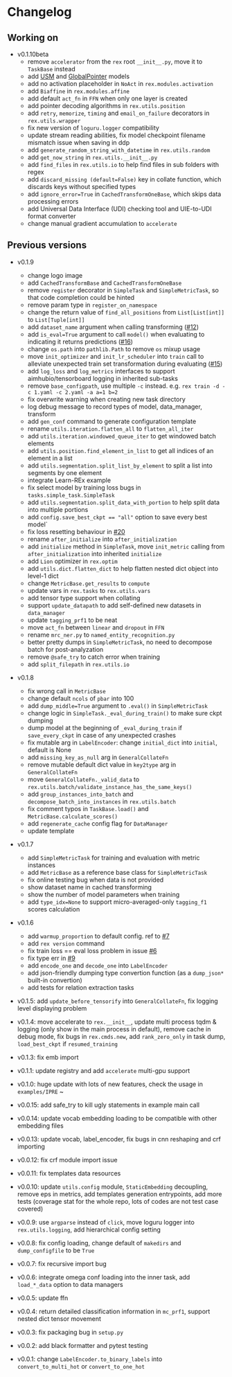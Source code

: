# Changelog

## Working on

- v0.1.10beta
  - remove `accelerator` from the `rex` root `__init__.py`, move it to `TaskBase` instead
  - add [USM](https://arxiv.org/abs/2301.03282) and [GlobalPointer](https://arxiv.org/abs/2208.03054) models
  - add no activation placeholder in `NoAct` in `rex.modules.activation`
  - add `Biaffine` in `rex.modules.affine`
  - add default `act_fn` in `FFN` when only one layer is created
  - add pointer decoding algorithms in `rex.utils.position`
  - add `retry`, `memorize`, `timing` and `email_on_failure` decorators in `rex.utils.wrapper`
  - fix new version of `loguru.logger` compatibility
  - update stream reading abilities, fix model checkpoint filename mismatch issue when saving in ddp
  - add `generate_random_string_with_datetime` in `rex.utils.random`
  - add `get_now_string` in `rex.utils.__init__.py`
  - add `find_files` in `rex.utils.io` to help find files in sub folders with regex
  - add `discard_missing (default=False)` key in collate function, which discards keys without specified types
  - add `ignore_error=True` in `CachedTransformOneBase`, which skips data processing errors
  - add Universal Data Interface (UDI) checking tool and UIE-to-UDI format converter
  - change manual gradient accumulation to `accelerate`

## Previous versions

- v0.1.9
  - change logo image
  - add `CachedTransformBase` and `CachedTransformOneBase`
  - remove `register` decorator in `SimpleTask` and `SimpleMetricTask`, so that code completion could be hinted
  - remove param type in `register_on_namespace`
  - change the return value of `find_all_positions` from `List[List[int]]` to `List[Tuple[int]]`
  - add `dataset_name` argument when calling transforming ([#12](https://github.com/Spico197/REx/issues/12))
  - add `is_eval=True` argument to call `model()` when evaluating to indicating it returns predictions ([#16](https://github.com/Spico197/REx/issues/16))
  - change `os.path` into `pathlib.Path` to remove `os` mixup usage
  - move `init_optimizer` and `init_lr_scheduler` into `train` call to alleviate unexpected train set transformation during evaluating ([#15](https://github.com/Spico197/REx/issues/15))
  - add `log_loss` and `log_metrics` interfaces to support aimhubio/tensorboard logging in inherited sub-tasks
  - remove `base_configpath`, use multiple `-c` instead. e.g. `rex train -d -c 1.yaml -c 2.yaml -a a=1 b=2`
  - fix overwrite warning when creating new task directory
  - log debug message to record types of model, data_manager, transform
  - add `gen_conf` command to generate configuration template
  - rename `utils.iteration.flatten_all` to `flatten_all_iter`
  - add `utils.iteration.windowed_queue_iter` to get windowed batch elements
  - add `utils.position.find_element_in_list` to get all indices of an element in a list
  - add `utils.segmentation.split_list_by_element` to split a list into segments by one element
  - integrate Learn-REx example
  - fix select model by training loss bugs in `tasks.simple_task.SimpleTask`
  - add `utils.segmentation.split_data_with_portion` to help split data into multiple portions
  - add `config.save_best_ckpt == "all"` option to save every best model`
  - fix loss resetting behaviour in [#20](https://github.com/Spico197/REx/issues/20)
  - rename `after_initialize` into `after_initialization`
  - add `initialize` method in `SimpleTask`, move `init_metric` calling from `after_initialization` into inherited `initialize`
  - add `Lion` optimizer in `rex.optim`
  - add `utils.dict.flatten_dict` to help flatten nested dict object into level-1 dict
  - change `MetricBase.get_results` to `compute`
  - update vars in `rex.tasks` to `rex.utils.vars`
  - add tensor type support when collating
  - support `update_datapath` to add self-defined new datasets in `data_manager`
  - update `tagging_prf1` to be neat
  - move `act_fn` between `linear` and `dropout` in `FFN`
  - rename `mrc_ner.py` to `named_entity_recognition.py`
  - better pretty dumps in `SimpleMetricTask`, no need to decompose batch for post-analyzation
  - remove `@safe_try` to catch error when training
  - add `split_filepath` in `rex.utils.io`

- v0.1.8
  - fix wrong call in `MetricBase`
  - change default `ncols` of `pbar` into 100
  - add `dump_middle=True` argument to `.eval()` in `SimpleMetricTask`
  - change logic in `SimpleTask._eval_during_train()` to make sure ckpt dumping
  - dump model at the beginning of `_eval_during_train` if `save_every_ckpt` in case of any unexpected crashes
  - fix mutable arg in `LabelEncoder`: change `initial_dict` into `initial`, default is None
  - add `missing_key_as_null` arg in `GeneralCollateFn`
  - remove mutable default dict value in `key2type` arg in `GeneralCollateFn`
  - move `GeneralCollateFn._valid_data` to `rex.utils.batch/validate_instance_has_the_same_keys()`
  - add `group_instances_into_batch` and `decompose_batch_into_instances` in `rex.utils.batch`
  - fix comment typos in `TaskBase.load()` and `MetricBase.calculate_scores()`
  - add `regenerate_cache` config flag for `DataManager`
  - update template

- v0.1.7
  - add `SimpleMetricTask` for training and evaluation with metric instances
  - add `MetricBase` as a reference base class for `SimpleMetricTask`
  - fix online testing bug when data is not provided
  - show dataset name in cached transforming
  - show the number of model parameters when training
  - add `type_idx=None` to support micro-averaged-only `tagging_f1` scores calculation

- v0.1.6
  - add `warmup_proportion` to default config. ref to [#7](https://github.com/Spico197/REx/issues/7)
  - add `rex version` command
  - fix train loss == eval loss problem in issue [#6](https://github.com/Spico197/REx/issues/6)
  - fix type err in [#9](https://github.com/Spico197/REx/issues/9)
  - add `encode_one` and `decode_one` into `LabelEncoder`
  - add json-friendly dumping type convertion function (as a `dump_json*` built-in convertion)
  - add tests for relation extraction tasks

- v0.1.5: add `update_before_tensorify` into `GeneralCollateFn`, fix logging level displaying problem
- v0.1.4: move accelerate to `rex.__init__`, update multi process tqdm & logging (only show in the main process in default), remove cache in debug mode, fix bugs in `rex.cmds.new`, add `rank_zero_only` in task dump, `load_best_ckpt` if `resumed_training`
- v0.1.3: fix emb import
- v0.1.1: update registry and add `accelerate` multi-gpu support
- v0.1.0: huge update with lots of new features, check the usage in `examples/IPRE` ~
- v0.0.15: add safe_try to kill ugly statements in example main call
- v0.0.14: update vocab embedding loading to be compatible with other embedding files
- v0.0.13: update vocab, label_encoder, fix bugs in cnn reshaping and crf importing
- v0.0.12: fix crf module import issue
- v0.0.11: fix templates data resources
- v0.0.10: update `utils.config` module, `StaticEmbedding` decoupling, remove eps in metrics, add templates generation entrypoints, add more tests (coverage stat for the whole repo, lots of codes are not test case covered)
- v0.0.9: use `argparse` instead of `click`, move loguru logger into `rex.utils.logging`, add hierarchical config setting
- v0.0.8: fix config loading, change default of `makedirs` and `dump_configfile` to be `True`
- v0.0.7: fix recursive import bug
- v0.0.6: integrate omega conf loading into the inner task, add `load_*_data` option to data managers
- v0.0.5: update ffn
- v0.0.4: return detailed classification information in `mc_prf1`, support nested dict tensor movement
- v0.0.3: fix packaging bug in `setup.py`
- v0.0.2: add black formatter and pytest testing
- v0.0.1: change `LabelEncoder.to_binary_labels` into `convert_to_multi_hot` or `convert_to_one_hot`
